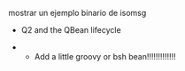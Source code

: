mostrar un ejemplo binario de isomsg



- Q2 and the QBean lifecycle

- - Add a little groovy or bsh bean!!!!!!!!!!!!!